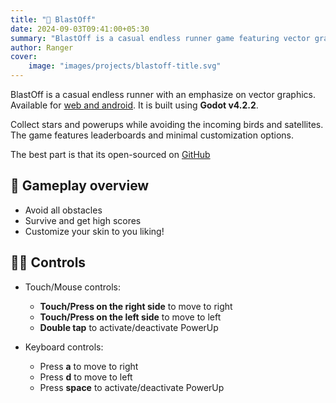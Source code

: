```yaml
---
title: "🚀 BlastOff"
date: 2024-09-03T09:41:00+05:30
summary: "BlastOff is a casual endless runner game featuring vector graphics"
author: Ranger
cover:
    image: "images/projects/blastoff-title.svg"
---
```


BlastOff is a casual endless runner with an emphasize on vector graphics. Available for [web and android](https://ranger-nf.itch.io/blastoff). It is built using **Godot v4.2.2**.

Collect stars and powerups while avoiding the incoming birds and satellites. The game features leaderboards and minimal customization options.

The best part is that its open-sourced on [GitHub](https://github.com/Ranger-NF/BlastOff)

## 🎰 Gameplay overview
- Avoid all obstacles
- Survive and get high scores
- Customize your skin to you liking!

## 👨‍💻 Controls
- Touch/Mouse controls:
  - **Touch/Press on the right side** to move to right
  - **Touch/Press on the left side** to move to left
  - **Double tap** to activate/deactivate PowerUp

- Keyboard controls:
  - Press **a** to move to right
  - Press **d** to move to left
  - Press **space** to activate/deactivate PowerUp
